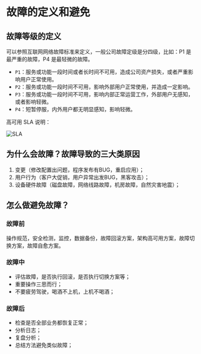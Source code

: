 # 故障的定义和避免

## 故障等级的定义

可以参照互联网网络故障标准来定义，一般公司故障定级是分四级，比如：P1 是最严重的故障，P4 是最轻微的故障。

- `P1`：服务或功能一段时间或者长时间不可用，造成公司资产损失，或者严重影响用户正常使用。
- `P2`：服务或功能一段时间不可用，影响外部用户正常使用，并造成一定影响。
- `P3`：服务或功能一段时间不可用，影响内部正常运营工作，外部用户无感知，或者影响轻微。
- `P4`：短暂停服，内外用户都无明显感知，影响轻微。

高可用 SLA 说明：

![SLA](https://i.loli.net/2021/11/25/7MXqJPyuUphbIc1.png)

## 为什么会故障？故障导致的三大类原因

1. 变更（修改配置出问题，程序发布有BUG，重启应用）；
2. 用户行为（客户大促销，用户异常出发BUG，黑客攻击）；
3. 设备硬件故障（磁盘故障，网络线路故障，机房故障，自然灾害地震）；

## 怎么做避免故障？

### 故障前

操作规范，安全检测，监控，数据备份，故障回滚方案，架构高可用方案，故障切换方案，故障自愈方案。

### 故障中

- 评估故障，是否执行回滚，是否执行切换方案等；
- 重要操作三思而行；
- 不要疲劳驾驶，喝酒不上机，上机不喝酒；

### 故障后

- 检查是否全部业务都恢复正常；
- 分析日志；
- 复盘分析；
- 总结方法避免类似故障；
